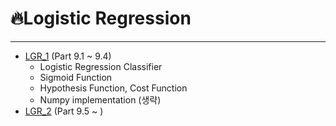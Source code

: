 # :fire:Logistic Regression
---
- [LGR_1](./LGR_1.ipynb) (Part 9.1 ~ 9.4)
  - Logistic Regression Classifier
  - Sigmoid Function
  - Hypothesis Function, Cost Function
  - Numpy implementation (생략)
- [LGR_2](./LGR_2.ipynb) (Part 9.5 ~ )